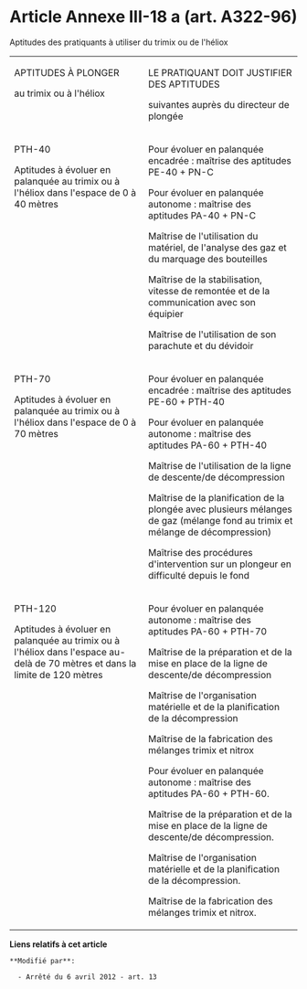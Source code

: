 # Article Annexe III-18 a (art. A322-96)

Aptitudes des pratiquants à utiliser du trimix ou de l'héliox

<table>
  <tbody>
    <tr>
      <td valign="top">

APTITUDES À PLONGER

au trimix ou à l'héliox

</td>
      <td valign="top">

LE PRATIQUANT DOIT JUSTIFIER DES APTITUDES

suivantes auprès du directeur de plongée

</td>
    </tr>
    <tr>
      <td valign="top">

PTH-40

Aptitudes à évoluer en palanquée au trimix ou à l'héliox dans l'espace de 0 à 40 mètres

</td>
      <td valign="top">

Pour évoluer en palanquée encadrée : maîtrise des aptitudes PE-40 + PN-C

Pour évoluer en palanquée autonome : maîtrise des aptitudes PA-40 + PN-C

Maîtrise de l'utilisation du matériel, de l'analyse des gaz et du marquage des bouteilles

Maîtrise de la stabilisation, vitesse de remontée et de la communication avec son équipier

Maîtrise de l'utilisation de son parachute et du dévidoir

</td>
    </tr>
    <tr>
      <td valign="top">

PTH-70 

Aptitudes à évoluer en palanquée au trimix ou à l'héliox dans l'espace de 0 à 70 mètres

</td>
      <td valign="top">

Pour évoluer en palanquée encadrée : maîtrise des aptitudes PE-60 + PTH-40

Pour évoluer en palanquée autonome : maîtrise des aptitudes PA-60 + PTH-40

Maîtrise de l'utilisation de la ligne de descente/de décompression

Maîtrise de la planification de la plongée avec plusieurs mélanges de gaz (mélange fond au trimix et mélange de
décompression)

Maîtrise des procédures d'intervention sur un plongeur en difficulté depuis le fond

</td>
    </tr>
    <tr>
      <td valign="top">

PTH-120 

Aptitudes à évoluer en palanquée au trimix ou à l'héliox dans l'espace au-delà de 70 mètres et dans la limite de 120 mètres

</td>
      <td valign="top">

Pour évoluer en palanquée autonome : maîtrise des aptitudes PA-60 + PTH-70

Maîtrise de la préparation et de la mise en place de la ligne de descente/de décompression

Maîtrise de l'organisation matérielle et de la planification de la décompression

Maîtrise de la fabrication des mélanges trimix et nitrox

Pour évoluer en palanquée autonome : maîtrise des aptitudes PA-60 + PTH-60.

Maîtrise de la préparation et de la mise en place de la ligne de descente/de décompression.

Maîtrise de l'organisation matérielle et de la planification de la décompression.

Maîtrise de la fabrication des mélanges trimix et nitrox.

</td>
    </tr>
  </tbody>
</table>

**Liens relatifs à cet article**

	**Modifié par**:

	  - Arrêté du 6 avril 2012 - art. 13
